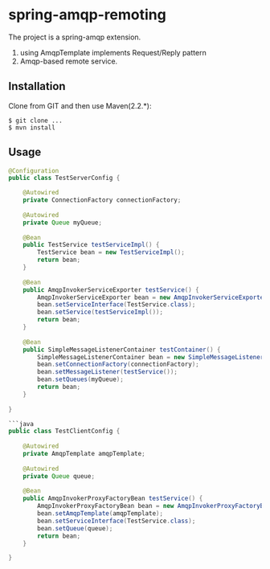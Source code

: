 # spring-amqp-remoting

The project is a spring-amqp extension.
1. using AmqpTemplate implements Request/Reply pattern
2. Amqp-based remote service.

## Installation

Clone from GIT and then use Maven(2.2.*):

	$ git clone ...
	$ mvn install

## Usage

```java
@Configuration
public class TestServerConfig {

	@Autowired
	private ConnectionFactory connectionFactory;
	
	@Autowired
	private Queue myQueue;
	
	@Bean
	public TestService testServiceImpl() {
		TestService bean = new TestServiceImpl();
		return bean;
	}
	
	@Bean
	public AmqpInvokerServiceExporter testService() {
		AmqpInvokerServiceExporter bean = new AmqpInvokerServiceExporter();
		bean.setServiceInterface(TestService.class);
		bean.setService(testServiceImpl());
		return bean;
	}
	
	@Bean
	public SimpleMessageListenerContainer testContainer() {
		SimpleMessageListenerContainer bean = new SimpleMessageListenerContainer();
		bean.setConnectionFactory(connectionFactory);
		bean.setMessageListener(testService());
		bean.setQueues(myQueue);
		return bean;
	}
	
}

```java
public class TestClientConfig {
	
	@Autowired
	private AmqpTemplate amqpTemplate;
	
	@Autowired
	private Queue queue;
	
	@Bean
	public AmqpInvokerProxyFactoryBean testService() {
		AmqpInvokerProxyFactoryBean bean = new AmqpInvokerProxyFactoryBean();
		bean.setAmqpTemplate(amqpTemplate);
		bean.setServiceInterface(TestService.class);
		bean.setQueue(queue);
		return bean;
	}

}

